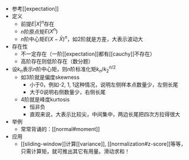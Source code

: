 - 参考[[expectation]]
- 定义
  - 前提$E|X|^n$存在
  - $n$阶原点矩$E(X^n)$
  - $n$阶中心矩$E(X-\bar X)^n$，如2阶就是方差，大表示波动大
- 存在性
  - 不一定存在（一阶[[expectation]]都有[[cauchy]]不存在）
  - 高阶存在则低阶存在（数分题）
- 设$k_n$表示$n$阶中心矩，则$n$阶标准化矩$k_n/k_2^{n/2}$
  - 如3阶就是偏度skewness
    - 小于0，例如-2, 1, 1这种情况，说明左侧样本点数量少，左侧长尾
    - 大于0说明右侧数量少，右侧长尾
  - 4阶就是峰度kurtosis
    - 恒非负
    - 直观来说，大表示比较尖，中间集中，两边长尾把四次方拉得很大
- 举例
  - 常常背诵的：[[normal#moment]]
- 应用
  - [[sliding-window]]计算[[variance]], [[normalization#z-score]]等等，只需计算矩，就可推出其它有用量。滑动求和！